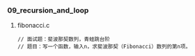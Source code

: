 ### 09_recursion_and_loop

1. fibonacci.c

   ```
   // 面试题：斐波那契数列，青蛙跳台阶
   // 题目：写一个函数，输入n，求斐波那契（Fibonacci）数列的第n项。
   ```

